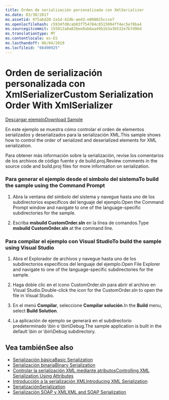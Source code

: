 ```yaml
---
title: Orden de serialización personalizada con XmlSerializer
ms.date: 03/30/2017
ms.assetid: 975abd20-2a1d-42db-aed3-e898025ccce7
ms.openlocfilehash: c5934fd0cab03f754784c8515094ff4ec5e78ba4
ms.sourcegitcommit: 155012a8a826ee8ab6aa49b1b3a3b532e7b7d9bd
ms.translationtype: MT
ms.contentlocale: es-ES
ms.lasthandoff: 06/04/2019
ms.locfileid: "66490925"
---
```

# <a name="custom-serialization-order-with-xmlserializer"></a><span data-ttu-id="e9d9f-102">Orden de serialización personalizada con XmlSerializer</span><span class="sxs-lookup"><span data-stu-id="e9d9f-102">Custom Serialization Order With XmlSerializer</span></span>
[<span data-ttu-id="e9d9f-103">Descargar ejemplo</span><span class="sxs-lookup"><span data-stu-id="e9d9f-103">Download Sample</span></span>](https://download.microsoft.com/download/4/7/B/47B2164C-E780-4B10-8DE4-2CB5B886E0A6/Technologies/Serialization/Xml%20Serialization/CustomOrder.zip.exe)  
  
 <span data-ttu-id="e9d9f-104">En este ejemplo se muestra cómo controlar el orden de elementos serializados y deserializados para la serialización XML.</span><span class="sxs-lookup"><span data-stu-id="e9d9f-104">This sample shows how to control the order of serialized and deserialized elements for XML serialization.</span></span>  
  
 <span data-ttu-id="e9d9f-105">Para obtener más información sobre la serialización, revise los comentarios de los archivos de código fuente y de build.proj.</span><span class="sxs-lookup"><span data-stu-id="e9d9f-105">Review comments in the source code and build.proj files for more information on serialization.</span></span>  
  
### <a name="to-build-the-sample-using-the-command-prompt"></a><span data-ttu-id="e9d9f-106">Para generar el ejemplo desde el símbolo del sistema</span><span class="sxs-lookup"><span data-stu-id="e9d9f-106">To build the sample using the Command Prompt</span></span>  
  
1. <span data-ttu-id="e9d9f-107">Abra la ventana del símbolo del sistema y navegue hasta uno de los subdirectorios específicos del lenguaje del ejemplo.</span><span class="sxs-lookup"><span data-stu-id="e9d9f-107">Open the Command Prompt window and navigate to one of the language-specific subdirectories for the sample.</span></span>  
  
2. <span data-ttu-id="e9d9f-108">Escriba **msbuild CustomOrder.sln** en la línea de comandos.</span><span class="sxs-lookup"><span data-stu-id="e9d9f-108">Type **msbuild CustomOrder.sln** at the command line.</span></span>  
  
### <a name="to-build-the-sample-using-visual-studio"></a><span data-ttu-id="e9d9f-109">Para compilar el ejemplo con Visual Studio</span><span class="sxs-lookup"><span data-stu-id="e9d9f-109">To build the sample using Visual Studio</span></span>  
  
1. <span data-ttu-id="e9d9f-110">Abra el Explorador de archivos y navegue hasta uno de los subdirectorios específicos del lenguaje del ejemplo.</span><span class="sxs-lookup"><span data-stu-id="e9d9f-110">Open File Explorer and navigate to one of the language-specific subdirectories for the sample.</span></span>  
  
2. <span data-ttu-id="e9d9f-111">Haga doble clic en el icono CustomOrder.sln para abrir el archivo en Visual Studio.</span><span class="sxs-lookup"><span data-stu-id="e9d9f-111">Double-click the icon for the CustomOrder.sln to open the file in Visual Studio.</span></span>  
  
3. <span data-ttu-id="e9d9f-112">En el menú **Compilar**, seleccione **Compilar solución**.</span><span class="sxs-lookup"><span data-stu-id="e9d9f-112">In the **Build** menu, select **Build Solution**.</span></span>  
  
4. <span data-ttu-id="e9d9f-113">La aplicación de ejemplo se generará en el subdirectorio predeterminado \bin o \bin\Debug.</span><span class="sxs-lookup"><span data-stu-id="e9d9f-113">The sample application is built in the default \bin or \bin\Debug subdirectory.</span></span>  
  
## <a name="see-also"></a><span data-ttu-id="e9d9f-114">Vea también</span><span class="sxs-lookup"><span data-stu-id="e9d9f-114">See also</span></span>

- [<span data-ttu-id="e9d9f-115">Serialización básica</span><span class="sxs-lookup"><span data-stu-id="e9d9f-115">Basic Serialization</span></span>](../../../docs/standard/serialization/basic-serialization.md)
- [<span data-ttu-id="e9d9f-116">Serialización binaria</span><span class="sxs-lookup"><span data-stu-id="e9d9f-116">Binary Serialization</span></span>](../../../docs/standard/serialization/binary-serialization.md)
- [<span data-ttu-id="e9d9f-117">Controlar la serialización XML mediante atributos</span><span class="sxs-lookup"><span data-stu-id="e9d9f-117">Controlling XML Serialization Using Attributes</span></span>](../../../docs/standard/serialization/controlling-xml-serialization-using-attributes.md)
- [<span data-ttu-id="e9d9f-118">Introducción a la serialización XML</span><span class="sxs-lookup"><span data-stu-id="e9d9f-118">Introducing XML Serialization</span></span>](../../../docs/standard/serialization/introducing-xml-serialization.md)
- [<span data-ttu-id="e9d9f-119">Serialización</span><span class="sxs-lookup"><span data-stu-id="e9d9f-119">Serialization</span></span>](../../../docs/standard/serialization/index.md)
- [<span data-ttu-id="e9d9f-120">Serialización SOAP y XML</span><span class="sxs-lookup"><span data-stu-id="e9d9f-120">XML and SOAP Serialization</span></span>](../../../docs/standard/serialization/xml-and-soap-serialization.md)
